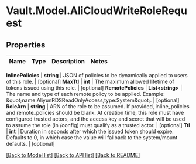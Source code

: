 # Vault.Model.AliCloudWriteRoleRequest

## Properties

Name | Type | Description | Notes
------------ | ------------- | ------------- | -------------

**InlinePolicies** | **string** | JSON of policies to be dynamically applied to users of this role. | [optional] **MaxTtl** | **int** | The maximum allowed lifetime of tokens issued using this role. | [optional] **RemotePolicies** | **List&lt;string&gt;** | The name and type of each remote policy to be applied. Example: \&quot;name:AliyunRDSReadOnlyAccess,type:System\&quot;. | [optional] **RoleArn** | **string** | ARN of the role to be assumed. If provided, inline_policies and remote_policies should be blank. At creation time, this role must have configured trusted actors, and the access key and secret that will be used to assume the role (in /config) must qualify as a trusted actor. | [optional] **Ttl** | **int** | Duration in seconds after which the issued token should expire. Defaults to 0, in which case the value will fallback to the system/mount defaults. | [optional] 

[[Back to Model list]](../README.md#documentation-for-models) [[Back to API list]](../README.md#documentation-for-api-endpoints) [[Back to README]](../README.md)

